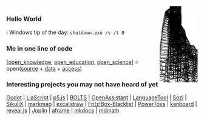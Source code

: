 <img alt="Physics is fun!" align="right" src="tower_drop.svg" width="100px">

### Hello World

ℹ️ Windows tip of the day: `shutdown.exe /s /t 0`

### Me in one line of code

[[open_knowledge](https://en.wikipedia.org/wiki/Open_knowledge), [open_education](https://en.wikipedia.org/wiki/Open_education), [open_science](https://en.wikipedia.org/wiki/Open_science)] = open([source](https://en.wikipedia.org/wiki/Open_source) + [data](https://en.wikipedia.org/wiki/Open_data) + [access](https://en.wikipedia.org/wiki/Open_access))

### Interesting projects you may not have heard of yet

[Godot](https://github.com/godotengine/godot) | [LiaScript](https://github.com/LiaScript/LiaScript) | [p5.js](https://github.com/processing/p5.js) | [BOLTS](https://github.com/boltsparts/BOLTS) | [OpenAssistant](https://github.com/openassistant/oa-core) | [LanguageTool](https://github.com/languagetool-org/languagetool) | [Sozi](https://github.com/sozi-projects/Sozi) | [SikuliX](https://github.com/RaiMan/SikuliX1) | [markmap](https://github.com/gera2ld/markmap) | [excalidraw](https://github.com/excalidraw/excalidraw) | [Fritz!Box-Blacklist](https://github.com/fboes/fritzbox-blacklist) | [PowerToys](https://github.com/microsoft/PowerToys) | [kanboard](https://github.com/kanboard/kanboard) | [reveal.js](https://github.com/hakimel/reveal.js) | [Joplin](https://github.com/laurent22/joplin) | [aframe](https://github.com/aframevr/aframe) | [mkdocs](https://github.com/mkdocs/mkdocs) | [mdmath](https://github.com/goessner/mdmath)
